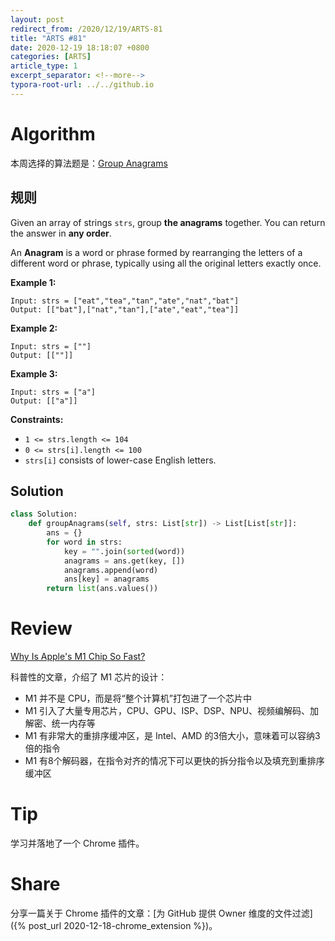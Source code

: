 ```yaml
---
layout: post
redirect_from: /2020/12/19/ARTS-81
title: "ARTS #81"
date: 2020-12-19 18:18:07 +0800
categories: [ARTS]
article_type: 1
excerpt_separator: <!--more-->
typora-root-url: ../../github.io
---
```



# Algorithm

本周选择的算法题是：[Group Anagrams](https://leetcode.com/problems/group-anagrams/)

<!--more-->

## 规则

Given an array of strings `strs`, group **the anagrams** together. You can return the answer in **any order**.

An **Anagram** is a word or phrase formed by rearranging the letters of a different word or phrase, typically using all the original letters exactly once.

 

**Example 1:**

```
Input: strs = ["eat","tea","tan","ate","nat","bat"]
Output: [["bat"],["nat","tan"],["ate","eat","tea"]]
```

**Example 2:**

```
Input: strs = [""]
Output: [[""]]
```

**Example 3:**

```
Input: strs = ["a"]
Output: [["a"]]
```

 

**Constraints:**

- `1 <= strs.length <= 104`
- `0 <= strs[i].length <= 100`
- `strs[i]` consists of lower-case English letters.

## Solution

```python
class Solution:
    def groupAnagrams(self, strs: List[str]) -> List[List[str]]:
        ans = {}
        for word in strs:
            key = "".join(sorted(word))
            anagrams = ans.get(key, [])
            anagrams.append(word)
            ans[key] = anagrams
        return list(ans.values())
```


# Review

[Why Is Apple's M1 Chip So Fast?](https://debugger.medium.com/why-is-apples-m1-chip-so-fast-3262b158cba2)

科普性的文章，介绍了 M1 芯片的设计：

- M1 并不是 CPU，而是将“整个计算机”打包进了一个芯片中
- M1 引入了大量专用芯片，CPU、GPU、ISP、DSP、NPU、视频编解码、加解密、统一内存等
- M1 有非常大的重排序缓冲区，是 Intel、AMD 的3倍大小，意味着可以容纳3倍的指令
- M1 有8个解码器，在指令对齐的情况下可以更快的拆分指令以及填充到重排序缓冲区

# Tip

学习并落地了一个 Chrome 插件。


# Share

分享一篇关于 Chrome 插件的文章：[为 GitHub 提供 Owner 维度的文件过滤]({% post_url 2020-12-18-chrome_extension %})。